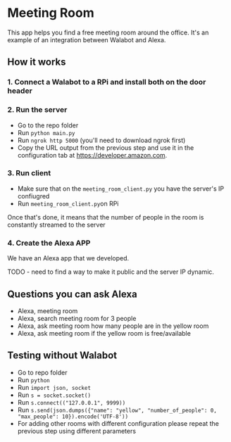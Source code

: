 # Meeting Room #
This app helps you find a free meeting room around the office.
It's an example of an integration between Walabot and Alexa.

## How it works

### 1. Connect a Walabot to a RPi and install both on the door header 

### 2. Run the server
 * Go to the repo folder
 * Run `python main.py` 
 * Run `ngrok http 5000` (you'll need to download ngrok first)
 * Copy the URL output from the previous step and use it in the configuration tab at https://developer.amazon.com.

### 3. Run client 
* Make sure that on the `meeting_room_client.py` you have the server's IP confiugred
* Run `meeting_room_client.py`on RPi

Once that's done, it means that the number of people in the room is constantly streamed to the server


### 4. Create the Alexa APP
We have an Alexa app that we developed.

TODO - need to find a way to make it public and the server IP dynamic.


## Questions you can ask Alexa ##
* Alexa, meeting room
* Alexa, search meeting room for 3 people
* Alexa, ask meeting room how many people are in the yellow room
* Alexa, ask meeting room if the yellow room is free/available

 ## Testing without Walabot ##
 * Go to repo folder
 * Run `python`
 * Run `import json, socket`
 * Run `s = socket.socket()`
 * Run `s.connect(("127.0.0.1", 9999))`
 * Run `s.send(json.dumps({"name": "yellow", "number_of_people": 0, "max_people": 10}).encode('UTF-8'))`
 * For adding other rooms with different configuration please repeat the previous step using different parameters
